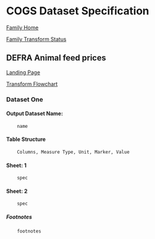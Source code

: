 # COGS Dataset Specification

[Family Home](https://gss-cogs.github.io/family-covid-19-AIRTABLE/datasets/specmenu.html)

[Family Transform Status](https://gss-cogs.github.io/family-covid-19-AIRTABLE/datasets/index.html)

## DEFRA Animal feed prices 

[Landing Page](https://www.gov.uk/government/statistical-data-sets/animal-feed-prices)

[Transform Flowchart](https://gss-cogs.github.io/family-covid-19-AIRTABLE/datasets/specflowcharts.html?defra-animal-feed-prices/flowchart.ttl)

### Dataset One

#### Output Dataset Name:

		name

#### Table Structure

		Columns, Measure Type, Unit, Marker, Value

#### Sheet: 1

		spec

#### Sheet: 2

		spec

##### Footnotes

		footnotes

